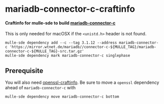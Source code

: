 # mariadb-connector-c-craftinfo

#### Craftinfo for mulle-sde to build [mariadb-connector-c](https://downloads.mariadb.org/connector-c/)

This is only needed for macOSX if the `<unistd.h>` header is not found.

```
mulle-sde dependency add --c --tag 3.1.12 --address mariadb-connector-c 'https://mirror.wtnet.de/mariadb//connector-c-${MULLE_TAG}/mariadb-connector-c-${MULLE_TAG}-src.tar.gz'
mulle-sde dependency mark mariadb-connector-c singlephase
```

## Prerequisite

You will also need [openssl-craftinfo](//github.com/craftinfo/openssl-craftinfo).
Be sure to move a `openssl` dependency ahead of `mariadb-connector-c` with

```
mulle-sde dependency move mariadb-connector-c bottom
```